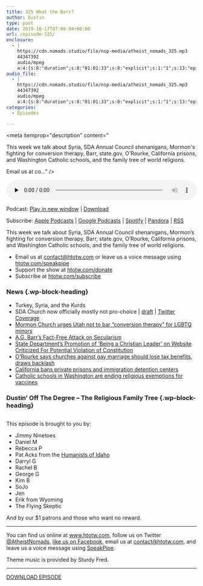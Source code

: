 ```yaml
---
title: 325 What the Barr?
author: Dustin
type: post
date: 2019-10-17T07:00:04+00:00
url: /episode-325/
enclosure:
  - |
    https://cdn.nomads.studio/file/nsp-media/atheist_nomads_325.mp3
    44347392
    audio/mpeg
    a:4:{s:8:"duration";s:8:"01:01:33";s:8:"explicit";s:1:"1";s:13:"episode_title";s:14:"What the Barr?";s:10:"episode_no";s:3:"325";}
audio_file:
  - |
    https://cdn.nomads.studio/file/nsp-media/atheist_nomads_325.mp3
    44347392
    audio/mpeg
    a:4:{s:8:"duration";s:8:"01:01:33";s:8:"explicit";s:1:"1";s:13:"episode_title";s:14:"What the Barr?";s:10:"episode_no";s:3:"325";}
categories:
  - Episodes

---
```

<div itemscope itemtype="http://schema.org/AudioObject">
  <meta itemprop="name" content="325 What the Barr?" />
  
  <meta itemprop="uploadDate" content="2019-10-17T01:00:04-06:00" />
  
  <meta itemprop="encodingFormat" content="audio/mpeg" />
  
  <meta itemprop="duration" content="PT1H01M33S" />
  
  <meta itemprop="description" content="


This week we talk about Syria, SDA Annual Council shenanigans, Mormon's fighting for conversion therapy, Barr, state.gov, O'Rourke, California prisons, and Washington Catholic schools, and the family tree of world religions.








Email us at co..." />
  
  <meta itemprop="contentUrl" content="https://dts.podtrac.com/redirect.mp3/cdn.nomads.studio/file/nsp-media/atheist_nomads_325.mp3" />
  
  <meta itemprop="contentSize" content="42.3" />
  
  <div class="powerpress_player" id="powerpress_player_8588">
    <audio class="wp-audio-shortcode" id="audio-4060-332" preload="none" style="width: 100%;" controls="controls"><source type="audio/mpeg" src="https://dts.podtrac.com/redirect.mp3/cdn.nomads.studio/file/nsp-media/atheist_nomads_325.mp3?_=332" /><a href="https://dts.podtrac.com/redirect.mp3/cdn.nomads.studio/file/nsp-media/atheist_nomads_325.mp3">https://dts.podtrac.com/redirect.mp3/cdn.nomads.studio/file/nsp-media/atheist_nomads_325.mp3</a></audio>
  </div>
</div>

<p class="powerpress_links powerpress_links_mp3">
  Podcast: <a href="https://dts.podtrac.com/redirect.mp3/cdn.nomads.studio/file/nsp-media/atheist_nomads_325.mp3" class="powerpress_link_pinw" target="_blank" title="Play in new window" onclick="return powerpress_pinw('https://htotw.com/?powerpress_pinw=4060-podcast');" rel="nofollow">Play in new window</a> | <a href="https://dts.podtrac.com/redirect.mp3/cdn.nomads.studio/file/nsp-media/atheist_nomads_325.mp3" class="powerpress_link_d" title="Download" rel="nofollow" download="atheist_nomads_325.mp3">Download</a>
</p>

<p class="powerpress_links powerpress_subscribe_links">
  Subscribe: <a href="https://podcasts.apple.com/us/podcast/humanists-take-on-the-world/id530050098?mt=2&ls=1" class="powerpress_link_subscribe powerpress_link_subscribe_itunes" target="_blank" title="Subscribe on Apple Podcasts" rel="nofollow">Apple Podcasts</a> | <a href="https://www.google.com/podcasts?feed=aHR0cDovL2F0aGVpc3Rub21hZHMubGlic3luLmNvbS9yc3M%3D" class="powerpress_link_subscribe powerpress_link_subscribe_googleplay" target="_blank" title="Subscribe on Google Podcasts" rel="nofollow">Google Podcasts</a> | <a href="https://open.spotify.com/show/3LzK2xZGike6Tc1GEMtMbr?si=LieN9SNuTpq96smuaUsH8A" class="powerpress_link_subscribe powerpress_link_subscribe_spotify" target="_blank" title="Subscribe on Spotify" rel="nofollow">Spotify</a> | <a href="https://www.pandora.com/podcast/atheist-nomads/PC:10122?corr=62071012&part=ug" class="powerpress_link_subscribe powerpress_link_subscribe_pandora" target="_blank" title="Subscribe on Pandora" rel="nofollow">Pandora</a> | <a href="https://htotw.com/feed/podcast/" class="powerpress_link_subscribe powerpress_link_subscribe_rss" target="_blank" title="Subscribe via RSS" rel="nofollow">RSS</a>
</p>

This week we talk about Syria, SDA Annual Council shenanigans, Mormon&#8217;s fighting for conversion therapy, Barr, state.gov, O&#8217;Rourke, California prisons, and Washington Catholic schools, and the family tree of world religions.

<!--more-->

  * Email us at <a href="mailto:contact@htotw.com” target=" rel="noopener noreferrer">contact@htotw.com</a> or leave us a voice message using <a href="https://htotw.com/speakpipe" target="_blank" rel="noopener noreferrer">htotw.com/speakpipe</a>
  * Support the show at <a href="https://htotw.com/donate" target="_blank" rel="noopener noreferrer">htotw.com/donate</a>
  * Subscribe at <a href="https://htotw.com/subscribe" target="_blank" rel="noopener noreferrer">htotw.com/subscribe</a>

### News {.wp-block-heading}

  * Turkey, Syria, and the Kurds
  * SDA Church now officially mostly not pro-choice | [draft][1] | [Twitter Coverage][2]
  * [Mormon Church urges Utah not to bar &#8220;conversion therapy&#8221; for LGBTQ minors][3]
  * [A.G. Barr&#8217;s Fact-Free Attack on Secularism][4]
  * [State Department&#8217;s Promotion of &#8216;Being a Christian Leader&#8217; on Website Criticized For Potential Violation of Constitution][5]
  * [O&#8217;Rourke says churches against gay marriage should lose tax benefits, draws backlash][6]
  * [California bans private prisons and immigration detention centers][7]
  * [Catholic schools in Washington are ending religious exemptions for vaccines][8]

### Dustin&#8217; Off The Degree &#8211; The Religious Family Tree {.wp-block-heading}<figure class="wp-block-image">

<img decoding="async" class="wp-image-4066" src="https://www.htotw.com/wp-content/uploads/2019/10/religion-tree-1024x791.png" alt="" /> </figure> 

This episode is brought to you by:

  * Jimmy Ninetoes
  * Daniel M
  * Rebecca P
  * Pat Acks from the <a href="https://www.humanistsofidaho.org" target="_blank" rel="noopener noreferrer">Humanists of Idaho</a>
  * Darryl G
  * Rachel B
  * George G
  * Kim B
  * SoJo
  * Jen
  * Erik from Wyoming
  * The Flying Skeptic

And by our $1 patrons and those who want no reward.

<hr class="wp-block-separator" />

You can find us online at <a href="https://www.htotw.com/" target="_blank" rel="noopener noreferrer">www.htotw.com</a>, follow us on Twitter <a href="https://twitter.com/AtheistNomads" target="_blank" rel="noopener noreferrer">@AtheistNomads</a>, <a href="https://htotw.com/facebook" target="_blank" rel="noopener noreferrer">like us on Facebook</a>, email us at <contact@htotw.com>, and leave us a voice message using <a href="https://htotw.com/speakpipe" target="_blank" rel="noopener noreferrer">SpeakPipe</a>.

Theme music is provided by Sturdy Fred.

<hr class="wp-block-separator" />

<a href="https://dts.podtrac.com/redirect.mp3/cdn.nomads.studio/file/nsp-media/atheist_nomads_325.mp3" target="_blank" rel="noreferrer noopener" aria-label="DOWNLOAD EPISODE (opens in a new tab)">DOWNLOAD EPISODE</a>

 [1]: https://spectrummagazine.org/news/2019/updated-proposed-seventh-day-adventist-statement-abortion
 [2]: https://twitter.com/spectrummag/status/1184492870960594944
 [3]: https://www.cbsnews.com/news/lds-church-lgbtq-minors-conversion-therapy-utah-ban-opposes/
 [4]: https://www.atheists.org/2019/10/barr-blaming-secularism/
 [5]: https://www.newsweek.com/mike-pompeo-christian-leader-speech-trump-secretary-state-separation-church-1465143
 [6]: https://www.nbcnews.com/politics/2020-election/o-rourke-says-churches-against-gay-marriage-should-lose-tax-n1065186
 [7]: https://www.sfchronicle.com/politics/article/California-will-stop-using-private-prisons-by-14515257.php
 [8]: https://abcnews.go.com/US/73-catholic-schools-washington-end-religious-vaccine-exemptions/story?id=66060566